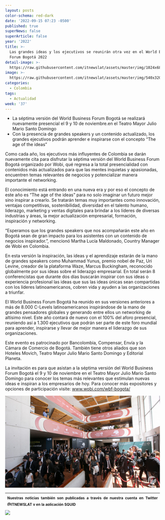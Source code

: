```yaml
---
layout: posts
color-schema: red-dark
date: '2022-09-15 07:23 -0500'
published: true
superNews: false
superArticle: false
year: '2022'
title: >-
  Las grandes ideas y los ejecutivos se reunirán otra vez en el World Business
  Forum Bogotá 2022
detail-image: >-
  https://raw.githubusercontent.com/itnewslat/assets/master/img/1024x680/World-Business-Forum-g.jpg
image: >-
  https://raw.githubusercontent.com/itnewslat/assets/master/img/540x320/World-Business-Forum-p.jpg
categories:
  - Colombia
tags:
  - Actualidad
week: '37'
---
```

- La séptima versión del World Business Forum Bogotá se realizará nuevamente presencial el 9 y 10 de noviembre.en el Teatro Mayor Julio Mario Santo Domingo
- Con la presencia de grandes speakers y un contenido actualizado, los grandes ejecutivos podrán aprender e inspirarse con el concepto “The age of the ideas”

Como cada año, los ejecutivos más influyentes de Colombia se darán nuevamente cita para disfrutar la séptima versión del World Business Forum Bogotá organizado por Wobi, qué regresa a la total presencialidad con contenidos más actualizados para que las mentes inquietas y apasionadas, encuentren temas relevantes de negocios y potencializar manera importante el networking.

El conocimiento está entrando en una nueva era y por eso el concepto de este año es “The age of the ideas” para no solo imaginar un futuro mejor sino inspirar a crearlo. Se tratarán temas muy importantes como innovación, ventajas competitivas, sostenibilidad, diversidad en el talento humano, liderazgo, marketing y ventas digitales para brindar a los líderes de diversas industrias y áreas, la mejor actualización empresarial, formación, inspiración y networking. 

“Esperamos que los grandes speakers que nos acompañarán este año en Bogotá sean de gran impacto para los asistentes con un contenido de negocios inspirador.”, mencionó Martha Lucía Maldonado, Country Manager de Wobi en Colombia.

En esta versión la inspiración, las ideas y el aprendizaje estarán de la mano de grandes speakers como Muhammad Yunus, premio nobel de Paz, Uri Levine, creador de la plataforma Waze, Marcus Buckingham, reconocido globalmente por sus ideas sobre el liderazgo empresarial. En total serán 8 conferencistas que durante dos días buscarán inspirar con sus ideas o experiencia profesional las ideas que sus las ideas únicas sean compartidas con los líderes latinoamericanos, cobren vida y ayuden a las organizaciones a triunfar.

El World Business Forum Bogotá ha reunido en sus versiones anteriores a más de 8.000 C-Levels latinoamericanos inspirándose de la mano de grandes pensadores globales y generando entre ellos un networking de altísimo nivel. Este año contará de nuevo con el 100% del aforo presencial, reuniendo así a 1.300 ejecutivos que podrán ser parte de este foro mundial para aprender, inspirarse y llevar de mejor manera el liderazgo de sus organizaciones. 

Este evento es patrocinado por Bancolombia, Compensar, Envía y la Cámara de Comercio de Bogotá. También tiene otros aliados que son Hoteles Movich, Teatro Mayor Julio Mario Santo Domingo y  Editorial Planeta. 

La invitación es para que asistan a la séptima versión del World Business Forum Bogotá el 9 y 10 de noviembre en el Teatro Mayor Julio Mario Santo Domingo para conocer los temas más relevantes que estimulan nuevas ideas e inspiran a los empresarios de hoy. Para conocer más expositores y opciones de participación visite: www.wobi.com/wbf-bogota/

![](https://raw.githubusercontent.com/itnewslat/assets/master/img/540x320/World-Business-Forum-p.jpg)

<table style="height: 42px;" width="569">
<tbody>
<tr>
<td style="text-align: justify;"><sub><strong>Nuestras noticias también son publicadas a través de nuestra cuenta en Twitter <a href="https://twitter.com/itnewslat?lang=es">@ITNEWSLAT</a> y en la aplicación <a href="https://squidapp.co/en/">SQUID</a></strong></sub></td>
</tr>
</tbody>
</table>

<img src="https://tracker.metricool.com/c3po.jpg?hash=56f88a41e39ab42c063cc51676587a04"/>